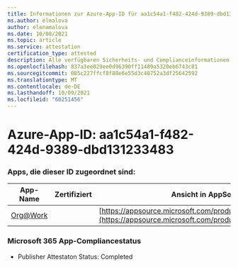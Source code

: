 ```yaml
---
title: Informationen zur Azure-App-ID für aa1c54a1-f482-424d-9389-dbd131233483
ms.author: elmalova
author: elenamalova
ms.date: 10/08/2021
ms.topic: article
ms.service: attestation
certification_type: attested
description: Alle verfügbaren Sicherheits- und Complianceinformationen für aa1c54a1-f482-424d-9389-dbd131233483.
ms.openlocfilehash: 837a3ee029ee0d96390ff11489a5320eb6743c81
ms.sourcegitcommit: 085c227ffcf8f88e6e55d3c40752a3df25642592
ms.translationtype: MT
ms.contentlocale: de-DE
ms.lasthandoff: 10/09/2021
ms.locfileid: "60251456"
---
```

# <a name="azure-app-id-aa1c54a1-f482-424d-9389-dbd131233483"></a>Azure-App-ID: aa1c54a1-f482-424d-9389-dbd131233483


### <a name="apps-associated-with-this-id"></a>Apps, die dieser ID zugeordnet sind:
| **App-Name** | **Zertifiziert** | **Ansicht in AppSource** |
|--------------|---------------|-----------------------|
| [Org@Work](https://docs.microsoft.com/microsoft-365-app-certification/forward/WA200002461) |  | [https://appsource.microsoft.com/product/office/WA200002461](https://appsource.microsoft.com/product/office/WA200002461) |

### <a name="microsoft-365-app-compliance-status"></a>Microsoft 365 App-Compliancestatus
- Publisher Attestaton Status: Completed
